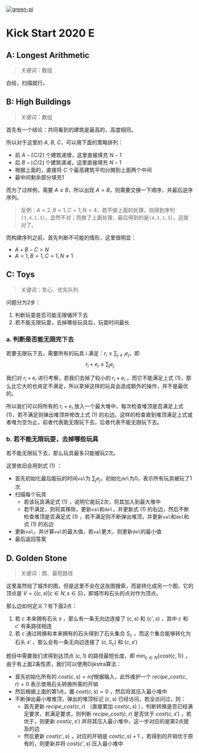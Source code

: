 [![green-pi](https://img.shields.io/badge/Rendered%20with-Green%20Pi-00d571?style=flat-square)](https://github.com/nschloe/green-pi?activate&inlineMath=$)

# Kick Start 2020 E

## A: Longest Arithmetic

> 关键词：数组

白给，扫描就行。

## B: High Buildings

> 关键词：数组

首先有一个结论：共同看到的建筑是最高的，高度相同。

所以对于这里的 $A$, $B$, $C$，可以用下面的策略排列：

- 前 $A - \lceil C/2 \rceil$ 个建筑递增，这里直接填充 $N-1$
- 后 $B - \lfloor C/2 \rfloor$ 个建筑递减，这里直接填充 $N-1$ 
- 根据上面的，直接将 $C$ 个最高建筑平均分摊到上面两个中间
- 最中间剩余部分填充1

而为了过样例，需要 $A \le B$，所以出现 $A \gt B$，则需要交换一下顺序，并最后逆序序列。

> 反例：$A=2, B=1, C=1, N=4$，若不做上面的处理，则得到序列`[3,4,1,3]`，显然不对；而做了上面处理，最后得到的是`[4,1,1,3]`，这就对了。

而构建序列之前，首先判断不可能的情形，这里很明显：

-  $A + B - C \gt N$
-  $A = 1, B = 1, C = 1, N \ne 1$

## C: Toys

> 关键词：贪心、优先队列

问题分为2步：

1. 判断玩耍是否可能无限循环下去
2. 若不能无限玩耍，去掉哪些玩具后，玩耍时间最长

### a. 判断是否能无限完下去

若要无限玩下去，需要所有的玩具 $i$ 满足：$r_{i} \le \sum_{j \ne i}{e_{j}}$，即
$$
r_{i} + e_{i} \le \sum_{j}{e_{j}} \tag{1}
$$

我们对 $r_{i} + e_{i}$ 进行考察，若我们去掉了较小的 $r_{i} + e_{i}$ ，而它不能满足上式 $(1)$，那么比它大的也肯定不满足，所以拿掉这样的玩具会造成额外的操作，并不是最优的。

所以我们可以将所有的 $r_{i} + e_{i}$ 放入一个最大堆中，每次检查堆顶是否满足上式 $(1)$，若不满足则弹出堆顶并修改上式 $(1)$ 的右边。这样的检查直到堆顶满足上式或者堆为空为止，前者代表能无限玩下去，后者代表不能无限玩下去。

### b. 若不能无限玩耍，去掉哪些玩具

若不能无限玩下去，那么玩具最多只能被玩2次。

这里依旧会用到式 $(1)$ ：

- 首先初始化最后能玩的时间`val`为 $\sum_{j}{e_{j}}$，初始化`del`为0，表示所有玩具被玩了1次
- 扫描每个玩具
  - 若该玩具满足式 $(1)$ ，说明它能玩2次，将其加入到最大堆中
  - 若不满足，则将其移除，更新`val`和`del`，并更新式 $(1)$ 的右边，然后不断检查堆顶是否满足式 $(1)$ ，若不满足则不断弹出堆顶，并更新`val`和`del`和式 $(1)$ 的右边
- 更新`val`，并计算`val`的最大值，若`val`更大，则更新`del`的最小值
- 最后返回答案

## D. Golden Stone

> 关键词：图、最短路径

这里虽然给了城市的图，但是这里不会在这张图搜索，而是转化成另一个图，它的顶点是 $V = \lbrace (c, s) | c \in N, s \in S \rbrace$，即城市和石头的点对作为顶点。

那么边如何定义？有下面2点：

1. 若 $c$ 本来拥有石头 $s$ ，那么有一条无向边连接了 $(c, s)$ 和 $(c',s)$ ，其中 $c$ 和 $c'$ 有条路径相连
2. 若 $c$ 通过转换和本来拥有的石头得到了石头集合 $S_{c}$ ，而这个集合能够转化为石头 $s'$ ，那么会有一条无向边连接了 $(c, S_{c})$ 和 $(c, s')$

题目中需要我们求得到达顶点 $(c,1)$ 的路径最短长度，即 $\min_{c \in N}\lbrace cost(c,1)\rbrace$ ，由于有上面2条性质，我们可以使用Dijkstra算法：

- 首先初始化所有的 $cost(c,s) = inf$根据输入，此外维护一个 $recipe\_cost(c,r) = 0$ 表示使用石头转换所需的开销
- 然后根据上面的第1点，置 $cost(c,s) = 0$ ，然后将其压入最小堆中
- 不断弹出最小堆堆顶，弹出的堆顶标记 $(c,s)$ 已经访问，若没访问过，则：
  - 首先更新 $recipe\_cost(c,r)$ （直接累加 $cost(c,s)$ ），判断转换是否已经满足要求，若满足要求，则判断 $recipe\_cost(c,r)$ 是否优于 $cost(c,s')$ ，若优于，则更新 $cost(c,s')$ 并将其压入最小堆中，这一步对应的是第2点提及的边
  - 然后更新 $cost(c',s)$ ，对应的开销是 $cost(c, s)+1$ ，若得到的开销优于原有的，则更新并将 $cost(c',s)$ 压入最小堆中